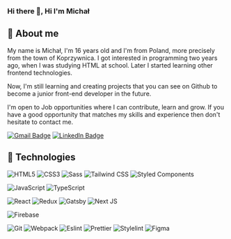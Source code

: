 ### Hi there 👋, Hi I'm Michał
## 🙍 About me

My name is Michał, I'm 16 years old and I'm from Poland, more precisely from the town of Koprzywnica. I got interested in programming two years ago, when I was studying HTML at school. Later I started learning other frontend technologies.

Now, I'm still learning and creating projects that you can see on Github to become a junior front-end developer in the future.

I'm open to Job opportunities where I can contribute, learn and grow. If you have a good opportunity that matches my skills and experience then don't hesitate to contact me.

[![Gmail Badge](https://img.shields.io/badge/-Gmail-c14438?style=flat-square&logo=Gmail&logoColor=white&link=mailto:skolakmichal1@gmail.com)](mailto:skolakmichal1@gmail.com)
[![LinkedIn Badge](https://img.shields.io/badge/LinkedIn-0077B5?style=flat-square&logo=linkedin&logoColor=white)](https://www.linkedin.com/in/micha%C5%82-skolak-06905524b/)

## 🔧 Technologies

![HTML5](https://img.shields.io/badge/HTML5-E34F26?style=flat-square&logo=html5&logoColor=white)
![CSS3](https://img.shields.io/badge/CSS3-1572B6?style=flat-square&logo=css3&logoColor=white)
![Sass](https://img.shields.io/badge/Sass-CC6699?style=flat-square&logo=sass&logoColor=white)
![Tailwind CSS](https://img.shields.io/badge/Tailwind_CSS-38B2AC?style=flat-square&logo=tailwind-css&logoColor=white)
![Styled Components](https://img.shields.io/badge/styled--components-DB7093?style=flat-square&logo=styled-components&logoColor=white)

![JavaScript](https://img.shields.io/badge/JavaScript-323330?style=flat-square&logo=javascript&logoColor=F7DF1E)
![TypeScript](https://img.shields.io/badge/TypeScript-007ACC?style=flat-square&logo=typescript&logoColor=white)

![React](https://img.shields.io/badge/React-20232A?style=flat-square&logo=react&logoColor=61DAFB)
![Redux](https://img.shields.io/badge/Redux-593D88?style=flat-square&logo=redux&logoColor=white)
![Gatsby](https://img.shields.io/badge/Gatsby-%23663399.svg?style=flat-square&logo=gatsby&logoColor=white)
![Next JS](https://img.shields.io/badge/Next-black?style=flat-square&logo=next.js&logoColor=white)

![Firebase](https://img.shields.io/badge/-Firebase-orange?style=flat-square&logo=Firebase&logoColor=white)

![Git](https://img.shields.io/badge/GIT-E44C30?style=flat-square&logo=git&logoColor=white)
![Webpack](https://img.shields.io/badge/-Webpack-blue?style=flat-square&logo=Webpack&logoColor=white)
![Eslint](https://img.shields.io/badge/eslint-3A33D1?style=flat-square&logo=eslint&logoColor=white)
![Prettier](https://img.shields.io/badge/prettier-1A2C34?style=flat-square&logo=prettier&logoColor=F7BA3E)
![Stylelint](https://img.shields.io/badge/stylelint-000?style=flat-square&logo=stylelint&logoColor=white)
![Figma](https://img.shields.io/badge/Figma-F24E1E?style=flat-square&logo=figma&logoColor=white)
